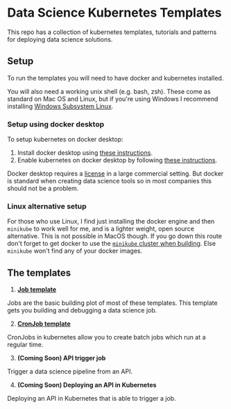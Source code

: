 # Data Science Kubernetes Templates

This repo has a collection of kubernetes templates, tutorials and patterns for deploying data science solutions.

## Setup

To run the templates you will need to have docker and kubernetes installed. 

You will also need a working unix shell (e.g. bash, zsh). These come as standard on Mac OS and Linux, but if you're using Windows I recommend installing [Windows Subsystem Linux](https://learn.microsoft.com/en-us/windows/wsl/install).

### Setup using docker desktop

To setup kubernetes on docker desktop:

1. Install docker desktop using [these instructions](https://docs.docker.com/get-docker/).
2. Enable kubernetes on docker desktop by following [these instructions](https://docs.docker.com/desktop/kubernetes/).

Docker desktop requires a [license](https://www.docker.com/pricing/) in a large commercial setting. But docker is standard when creating data science tools so in most companies this should not be a problem.

### Linux alternative setup

For those who use Linux, I find just installing the docker engine and then `minikube` to work well for me, and is a lighter weight, open source alternative. This is not possible in MacOS though. If you go down this route don't forget to get docker to use the [`minikube` cluster when building](https://minikube.sigs.k8s.io/docs/handbook/pushing/#1-pushing-directly-to-the-in-cluster-docker-daemon-docker-env). Else `minikube` won't find any of your docker images.


## The templates

1. **[Job template](https://github.com/jackcbaker/ds-kubernetes-templates/tree/main/1-job)**

Jobs are the basic building plot of most of these templates. This template gets you building and debugging a data science job.

2. **[CronJob template](https://github.com/jackcbaker/ds-kubernetes-templates/tree/main/2-cronJob)**

CronJobs in kubernetes allow you to create batch jobs which run at a regular time.

3. **(Coming Soon) API trigger job**

Trigger a data science pipeline from an API.

4. **(Coming Soon) Deploying an API in Kubernetes**

Deploying an API in Kubernetes that is able to trigger a job.